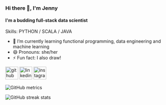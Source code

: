 ### Hi there 👋, I'm Jenny
#### I'm a budding full-stack data scientist

Skills: PYTHON / SCALA / JAVA

- 🌱 I’m currently learning functional programming, data engineering and machine learning 
- 😄 Pronouns: she/her 
- ⚡ Fun fact: I also draw! 


[<img src='https://cdn.jsdelivr.net/npm/simple-icons@3.0.1/icons/github.svg' alt='github' height='40'>](https://github.com/jinkjonks)  [<img src='https://cdn.jsdelivr.net/npm/simple-icons@3.0.1/icons/linkedin.svg' alt='linkedin' height='40'>](https://www.linkedin.com/in/jennyjingjingli/)  [<img src='https://cdn.jsdelivr.net/npm/simple-icons@3.0.1/icons/instagram.svg' alt='instagram' height='40'>](https://www.instagram.com/jonkjonkdoodoos/)  

![GitHub metrics](https://metrics.lecoq.io/jinkjonks)  

![GitHub streak stats](https://github-readme-streak-stats.herokuapp.com/?user=jinkjonks)  

